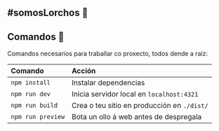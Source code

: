 ## #somosLorchos 💙

## Comandos 👀

Comandos necesarios para traballar co proxecto, todos dende a raíz:

| Comando                   | Acción                                           |
| :------------------------ | :----------------------------------------------- |
| `npm install`             | Instalar dependencias                            |
| `npm run dev`             | Inicia servidor local en `localhost:4321`        |
| `npm run build`           | Crea o teu sitio en producción en `./dist/`      |
| `npm run preview`         | Bota un ollo á web antes de despregala           |